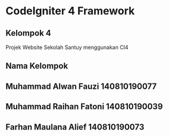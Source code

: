 # CodeIgniter 4 Framework

## Kelompok 4

Projek Website Sekolah Santuy menggunakan CI4 
 
## Nama Kelompok
## Muhammad Alwan Fauzi 140810190077
## Muhammad Raihan Fatoni 140810190039
## Farhan Maulana Alief 140810190073